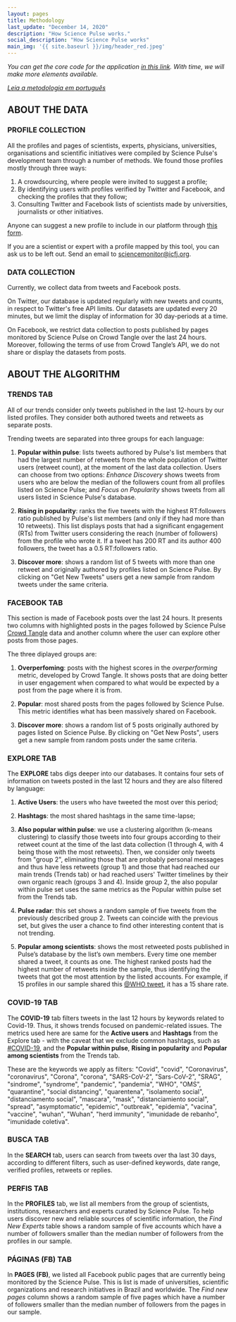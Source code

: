 ```yaml
---
layout: pages
title: Methodology
last_update: "December 14, 2020"
description: "How Science Pulse works."
social_description: "How Science Pulse works"
main_img: '{{ site.baseurl }}/img/header_red.jpeg'
---
```


_You can get the core code for the application [in this link](https://github.com/voltdatalab/science-pulse-public). With time, we will make more elements available._

_[Leia a metodologia em português](metodologia)_

## ABOUT THE DATA

### PROFILE COLLECTION

All the profiles and pages of scientists, experts, physicians, universities, organisations and scientific initiatives were compiled by Science Pulse's development team through a number of methods. We found those profiles mostly through three ways:

1. A crowdsourcing, where people were invited to suggest a profile;
2. By identifying users with profiles verified by Twitter and Facebook, and checking the profiles that they follow;
3. Consulting Twitter and Facebook lists of scientists made by universities, journalists or other initiatives.

Anyone can suggest a new profile to include in our platform through [this form](https://forms.gle/KHufKHzJxJVdsD7s8).

If you are a scientist or expert with a profile mapped by this tool, you can ask us to be left out. Send an email to [sciencemonitor@icfj.org](mailto:sciencemonitor@icfj.org).

### DATA COLLECTION

Currently, we collect data from tweets and Facebook posts.

On Twitter, our database is updated regularly with new tweets and counts, in respect to Twitter's free API limits. Our datasets are updated every 20 minutes, but we limit the display of information for 30 day-periods at a time. 

On Facebook, we restrict data collection to posts published by pages monitored by Science Pulse on Crowd Tangle over the last 24 hours. Moreover, following the terms of use from Crowd Tangle’s API, we do not share or display the datasets from posts. 

## ABOUT THE ALGORITHM

### TRENDS TAB

All of our trends consider only tweets published in the last 12-hours by our listed profiles. They consider both authored tweets and retweets as separate posts.

Trending tweets are separated into three groups for each language:

1. **Popular within pulse**: lists tweets authored by Pulse's list members that had the largest number of retweets from the whole population of Twitter users (retweet count), at the moment of the last data collection. Users can choose from two options: *Enhance Discovery* shows tweets from users who are below the median of the followers count from all profiles listed on Science Pulse; and *Focus on Popularity* shows tweets from all users listed in Science Pulse's database.

2. **Rising in popularity**: ranks the five tweets with the highest RT:followers ratio published by Pulse's list members (and only if they had more than 10 retweets). This list displays posts that had a significant engagement (RTs) from Twitter users considering the reach (number of followers) from the profile who wrote it. If a tweet has 200 RT and its author 400 followers, the tweet has a 0.5 RT:followers ratio.

3. **Discover more**: shows a random list of 5 tweets with more than one retweet and originally authored by profiles listed on Science Pulse. By clicking on "Get New Tweets" users get a new sample from random tweets under the same criteria.

### FACEBOOK TAB

This section is made of Facebook posts over the last 24 hours. It presents two columns with highlighted posts in the pages followed by Science Pulse [Crowd Tangle](https://www.crowdtangle.com/) data and another column where the user can explore other posts from those pages.

The three diplayed groups are:

1. **Overperfoming**: posts with the highest scores in the *overperforming* metric, developed by Crowd Tangle. It shows posts that are doing better in user engagement when compared to what would be expected by a post from the page where it is from.

2. **Popular**: most shared posts from the pages followed by Science Pulse. This metric identifies what has been massively shared on Facebook.

3. **Discover more**: shows a random list of 5 posts originally authored by pages listed on Science Pulse. By clicking on "Get New Posts", users get a new sample from random posts under the same criteria.

### EXPLORE TAB

The **EXPLORE** tabs digs deeper into our databases. It contains four sets of information on tweets posted in the last 12 hours and they are also filtered by language:

1. **Active Users**: the users who have tweeted the most over this period;

2. **Hashtags**: the most shared hashtags in the same time-lapse;

3. **Also popular within pulse**: we use a clustering algorithm (k-means clustering) to classify those tweets into four groups according to their retweet count at the time of the last data collection (1 through 4, with 4 being those with the most retweets). Then, we consider only tweets from "group 2", eliminating those that are probably personal messages and thus have less retweets (group 1) and those that had reached our main trends (Trends tab) or had reached users' Twitter timelines by their own organic reach (groups 3 and 4). Inside group 2, the also popular within pulse set uses the same metrics as the Popular within pulse set from the Trends tab.

4. **Pulse radar**: this set shows a random sample of five tweets from the previously described group 2. Tweets can coincide with the previous set, but gives the user a chance to find other interesting content that is not trending.

5. **Popular among scientists**:  shows the most retweeted posts published in Pulse’s database by the list’s own members. Every time one member shared a tweet, it counts as one. The highest ranked posts had the highest number of retweets inside the sample, thus identifying the tweets that got the most attention by the listed accounts. For example, if 15 profiles in our sample shared this [@WHO tweet](https://twitter.com/WHO/status/1275349898209173505), it has a 15 share rate.

### COVID-19 TAB

The **COVID-19** tab filters tweets in the last 12 hours by keywords related to Covid-19. Thus, it shows trends focused on pandemic-related issues. The metrics used here are same for the **Active users** and **Hashtags** from the Explore tab - with the caveat that we exclude common hashtags, such as [#COVID-19](https://twitter.com/hashtag/covid19), and the **Popular within pulse**, **Rising in popularity** and **Popular among scientists** from the Trends tab.

These are the keywords we apply as filters: "Covid", "covid", "Coronavirus", "coronavirus",
                    "Corona", "corona", "SARS-CoV-2", "Sars-CoV-2",
                    "SRAG", "sindrome", "syndrome", "pandemic",
                    "pandemia", "WHO", "OMS", "quarantine", "social distancing",
                    "quarentena", "isolamento social", "distanciamento social",
                    "mascara", "mask", "distanciamiento social", "spread", "asymptomatic",
                    "epidemic", "outbreak", "epidemia", "vacina", "vaccine", "wuhan", "Wuhan",
                    "herd immunity", "imunidade de rebanho", "imunidade coletiva".
                    
### BUSCA TAB

In the **SEARCH** tab, users can search from tweets over tha last 30 days, according to different filters, such as user-defined keywords, date range, verified profiles, retweets or replies.

### PERFIS TAB

In the **PROFILES** tab, we list all members from the group of scientists, institutions, researchers and experts curated by Science Pulse. To help users discover new and reliable sources of scientific information, the *Find New Experts* table shows a random sample of five accounts which have a number of followers smaller than the median number of followers from the profiles in our sample.


### PÁGINAS (FB) TAB

In **PAGES (FB)**, we listed all Facebook public pages that are currently being monitored by the Science Pulse. This is list is made of universities, scientific organizations and research initiatives in Brazil and worldwide. The *Find new pages* column shows a random sample of five pages which have a number of followers smaller than the median number of followers from the pages in our sample.
